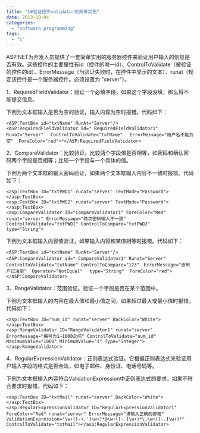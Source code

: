 ```yaml
---
title: "C#验证控件validator的简单实例"
date: 2013-10-04
categories: 
  - "software_programming"
tags: 
  - "c"
---
```


ASP.NET为开发人员提供了一套简单实用的服务器控件来验证用户输入的信息是否有效。这些控件的主要属性有id（控件的唯一id）、ControlToValidate（被验证的控件的id）、ErrorMessage（当验证失败时，在控件中显示的文本）、runat（规定该控件是一个服务器控件。必须设置为 "server"）。

1、RequiredFieldValidator：验证一个必填字段，如果这个字段没填，那么将不能提交信息。

下例为文本框输入是否为空的验证，输入内容为空时报错。代码如下：

```
<ASP:TextBox id="txtName" RunAt="Server"/>
<ASP:RequiredFieldValidator id=" RequiredFieldValidator1" Runat="Server" 　ControlToValidate="txtName" 　ErrorMessage="用户名不能为空"  ForeColor="red">*</ASP:RequiredFieldValidator>
```

2、CompareValidator：比较验证。比较两个字段值是否相等，如密码和确认密码两个字段是否相等；比较一个字段与一个具体的值。

下例为两个文本框的输入密码验证，如果两个文本框输入内容不一致时报错。代码如下：

```
<asp:TextBox ID="txtPWD1" runat="server" TextMode="Password"></asp:TextBox>
<asp:TextBox ID="txtPWD2" runat="server" TextMode="Password"></asp:TextBox>
<asp:CompareValidator ID="CompareValidator1" ForeColor="Red" runat="server" ErrorMessage="两次密码输入不一致" ControlToValidate="txtPWD1" ControlToCompare="txtPWD2"    type="String">
```

下例为文本框输入内容值验证，如果输入内容和某值相等时报错。代码如下：

```
<ASP:TextBox id="txtName" RunAt="Server"/>
<ASP:CompareValidator id=" CompareValidator1" Runat="Server" 　ControlToValidate="txtName" ControlToCompare="123"　ErrorMessage="该用户已注册"  Operator="NotEqual"　 type="String"  ForeColor="red"></ASP:CompareValidator>
```

3、RangeValidator：范围验证。验证一个字段是否在某个范围中。

下例为文本框输入的内容在最大值和最小值之间，如果超过最大或最小值时报错。代码如下：

```
<asp:TextBox ID="num_id" runat="server" BackColor="White"></asp:TextBox>
<asp:RangeValidator ID="RangeValidator1" runat="server" ErrorMessage="编号为1~1000之间" ControlToValidate="num_id" MaximumValue="1000" MinimumValue="1" Type="Integer"></asp:RangeValidator>
```

4、RegularExpressionValidator：正则表达式验证。它根据正则表达式来验证用户输入字段的格式是否合法，如电子邮件、身份证、电话号码等。

下例为文本框输入内容符合ValidationExpression中正则表达式的要求，如果不符合要求时报错。代码如下：

```
<asp:TextBox ID="txtMail" runat="server" BackColor="White"></asp:TextBox>
<asp:RegularExpressionValidator ID="RegularExpressionValidator1" ForeColor="Red" runat="server" ErrorMessage="请输入正确的邮箱" ValidationExpression="\w+([-+.']\w+)*@\w+([-.]\w+)*\.\w+([-.]\w+)*" ControlToValidate="txtMail"></asp:RegularExpressionValidator>
```
